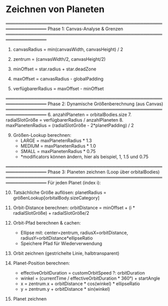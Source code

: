 # Zeichnen von Planeten
═══════════════════════════════════════════════════════════════
Phase 1: Canvas-Analyse & Grenzen
═══════════════════════════════════════════════════════════════
1. canvasRadius = min(canvasWidth, canvasHeight) / 2
2. zentrum = (canvasWidth/2, canvasHeight/2)

3. minOffset = star.radius + star.deadZone
4. maxOffset = canvasRadius - globalPadding
5. verfügbarerRadius = maxOffset - minOffset

═══════════════════════════════════════════════════════════════
Phase 2: Dynamische Größenberechnung (aus Canvas)
═══════════════════════════════════════════════════════════════
6. anzahlPlaneten = orbitalBodies.size
7. radialSlotGröße = verfügbarerRadius / anzahlPlaneten
8. maxPlanetenRadius = (radialSlotGröße - 2*planetPadding) / 2

9. Größen-Lookup berechnen:
   - LARGE  = maxPlanetenRadius * 1.3
   - MEDIUM = maxPlanetenRadius * 1.0
   - SMALL  = maxPlanetenRadius * 0.75
   - *modificators können ändern, hier als beispiel, 1, 1.5 und 0.75

═══════════════════════════════════════════════════════════════
Phase 3: Planeten zeichnen (Loop über orbitalBodies)
═══════════════════════════════════════════════════════════════
Für jeden Planet (index i):

  10. Tatsächliche Größe auflösen:
      planetRadius = größenLookup[orbitalBody.sizeCategory]
      
  11. Orbit-Distance berechnen:
      orbitDistance = minOffset + (i * radialSlotGröße) + radialSlotGröße/2
      
  12. Orbit-Pfad berechnen & cachen:
      - Ellipse mit: center=zentrum, radiusX=orbitDistance, 
        radiusY=orbitDistance*ellipseRatio
      - Speichere Pfad für Wiederverwendung
      
  13. Orbit zeichnen (gestrichelte Linie, halbtransparent)
  
  14. Planet-Position berechnen:
      - effectiveOrbitDuration = customOrbitSpeed ?: orbitDuration
      - winkel = (currentTime / effectiveOrbitDuration * 360°) + startAngle
      - x = zentrum.x + orbitDistance * cos(winkel) * ellipseRatio
      - y = zentrum.y + orbitDistance * sin(winkel)
      
  15. Planet zeichnen
